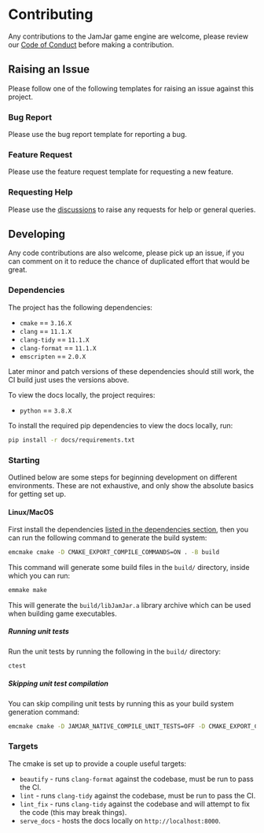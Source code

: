 # Contributing

Any contributions to the JamJar game engine are welcome, please review our [Code of Conduct](./CODE_OF_CONDUCT.md)
before making a contribution.

## Raising an Issue

Please follow one of the following templates for raising an issue against this project.

### Bug Report

Please use the bug report template for reporting a bug.

### Feature Request

Please use the feature request template for requesting a new feature.

### Requesting Help

Please use the [discussions](https://github.com/jamjarlabs/JamJar/discussions) to raise any requests for help or
general queries.

## Developing

Any code contributions are also welcome, please pick up an issue, if you can comment on it to reduce the chance of
duplicated effort that would be great.

### Dependencies

The project has the following dependencies:

- `cmake` == `3.16.X`
- `clang` == `11.1.X`
- `clang-tidy` == `11.1.X`
- `clang-format` == `11.1.X`
- `emscripten` == `2.0.X`

Later minor and patch versions of these dependencies should still work, the CI build just uses the versions above.

To view the docs locally, the project requires:

- `python` == `3.8.X`

To install the required pip dependencies to view the docs locally, run:

```bash
pip install -r docs/requirements.txt
```

### Starting

Outlined below are some steps for beginning development on different environments. These are not exhaustive, and only
show the absolute basics for getting set up.

#### Linux/MacOS

First install the dependencies [listed in the dependencies section](#dependencies), then you can run the following
command to generate the build system:

```bash
emcmake cmake -D CMAKE_EXPORT_COMPILE_COMMANDS=ON . -B build
```

This command will generate some build files in the `build/` directory, inside which you can run:

```bash
emmake make
```

This will generate the `build/libJamJar.a` library archive which can be used when building game executables.

##### Running unit tests

Run the unit tests by running the following in the `build/` directory:

```bash
ctest
```

##### Skipping unit test compilation

You can skip compiling unit tests by running this as your build system generation command:

```bash
emcmake cmake -D JAMJAR_NATIVE_COMPILE_UNIT_TESTS=OFF -D CMAKE_EXPORT_COMPILE_COMMANDS=ON -B build .
```

### Targets

The cmake is set up to provide a couple useful targets:

- `beautify` - runs `clang-format` against the codebase, must be run to pass the CI.
- `lint` - runs `clang-tidy` against the codebase, must be run to pass the CI.
- `lint_fix` - runs `clang-tidy` against the codebase and will attempt to fix the code (this may break things).
- `serve_docs` - hosts the docs locally on `http://localhost:8000`.
